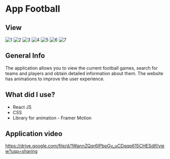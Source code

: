# App Football

 ## View
![1](https://user-images.githubusercontent.com/67393011/156842328-e9223a5b-fd03-41e9-b33e-e378da04c8e5.PNG)
![2](https://user-images.githubusercontent.com/67393011/156842332-eca62d33-b176-482e-b21b-1e74de36a6a1.PNG)
![3](https://user-images.githubusercontent.com/67393011/156842333-341fe143-1e99-4fe7-be7d-30277878f8e5.PNG)
![4](https://user-images.githubusercontent.com/67393011/156842334-c9974ba6-1cf6-4948-b9e5-e9b9713763be.PNG)
![5](https://user-images.githubusercontent.com/67393011/156842335-b619eff5-603b-455b-a4bf-2289ff92c94e.PNG)
![6](https://user-images.githubusercontent.com/67393011/156842337-bf95c40c-9b83-47ba-88e8-1338d67de7d3.PNG)
![7](https://user-images.githubusercontent.com/67393011/156842341-5368e043-fa1c-4032-85d4-fb0cf0fdef41.PNG)

## General Info
The application allows you to view the current football games, search for teams and players and obtain detailed information about them. The website has animations to improve the user experience.

## What did I use?
- React JS
- CSS
- Library for animation - Framer Motion

## Application video
https://drive.google.com/file/d/1WannZQqr6IPbpGv_uCDqqp615CHESdIf/view?usp=sharing
